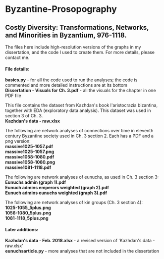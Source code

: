 # Byzantine-Prosopography

<h2>Costly Diversity: Transformations, Networks, and Minorities in Byzantium, 976-1118. </h2>

The files here include high-resolution versions of the graphs in my dissertation, and the code I used to create them. For more details, please contact me. 

<h4>File details:</h4>  

**basics.py** - for all the code used to run the analyses; the code is commented and more detailed instructions are at its bottom  
**Dissertation - Visuals for Ch. 3.pdf** - all the visuals for the chapter in one PDF file  

This file contains the dataset from Kazhdan's book l'aristocrazia bizantina, together with EDA (exploratory data analysis). This dataset was used in section 3 of Ch. 3.  
**Kazhdan's data - raw.xlsx**

The following are network analyses of connections over time in eleventh century Byzantine society used in Ch. 3 section 2. Each has a PDF and a png version:  
**massive1025-1057.pdf**  
**massive1025-1057.png**  
**massive1058-1080.pdf**  
**massive1058-1080.png**  
**massive1081-1118.pdf**  

The following are network analyses of eunuchs, as used in Ch. 3 section 3:  
**Eunuchs admin (graph 1).pdf**  
**Eunuch admins emperors weighted (graph 2).pdf**  
**Eunuch admins eunuchs weighted (graph 3).pdf**  

The following are network analyses of kin groups (Ch. 3 section 4):  
**1025-1055_5plus.png**  
**1056-1080_5plus.png**  
**1081-1118_5plus.png**  

<h4>Later additions:</h4>  

**Kazhdan's data - Feb. 2018.xlsx** - a revised version of 'Kazhdan's data - raw.xlsx'  
**eunuchsarticle.py** - more analyses that are not included in the dissertation  
